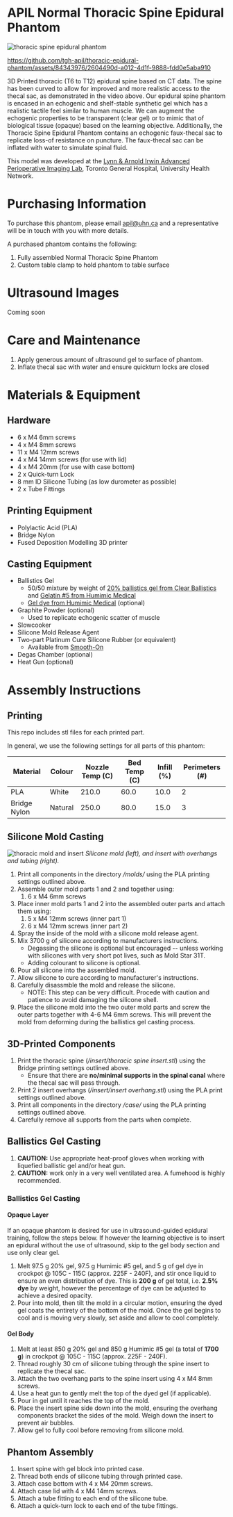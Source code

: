 # APIL Normal Thoracic Spine Epidural Phantom

![thoracic spine epidural phantom](https://github.com/tgh-apil/thoracic-epidural-phantom/assets/84343976/28f1e0e3-7c0a-469f-a6b7-1dc5fc3b269d)

https://github.com/tgh-apil/thoracic-epidural-phantom/assets/84343976/2604490d-a012-4d1f-9888-fdd0e5aba910

3D Printed thoracic (T6 to T12) epidural spine based on CT data. The spine has been curved to allow for improved and more realistic access to the thecal sac, as demonstrated in the video above. Our epidural spine phantom is encased in an echogenic and shelf-stable synthetic gel which has a realistic tactile feel similar to human muscle. We can augment the echogenic properties to be transparent (clear gel) or to mimic that of biological tissue (opaque) based on the learning objective. Additionally, the Thoracic Spine Epidural Phantom contains an echogenic faux-thecal sac to replicate loss-of resistance on puncture. The faux-thecal sac can be inflated with water to simulate spinal fluid.

This model was developed at the [Lynn & Arnold Irwin Advanced Perioperative Imaging Lab](https://apil.ca/), Toronto General Hospital, University Health Network.

# Purchasing Information

To purchase this phantom, please email apil@uhn.ca and a representative will be in touch with you with more details.

A purchased phantom contains the following:
1. Fully assembled Normal Thoracic Spine Phantom
2. Custom table clamp to hold phantom to table surface

# Ultrasound Images

Coming soon

# Care and Maintenance

1. Apply generous amount of ultrasound gel to surface of phantom.
2. Inflate thecal sac with water and ensure quickturn locks are closed

# Materials & Equipment
## Hardware

* 6 x M4 6mm screws
* 4 x M4 8mm screws
* 11 x M4 12mm screws
* 4 x M4 14mm screws (for use with lid)
* 4 x M4 20mm (for use with case bottom)
* 2 x Quick-turn Lock
* 8 mm ID Silicone Tubing (as low durometer as possible)
* 2 x Tube Fittings

## Printing Equipment

* Polylactic Acid (PLA)
* Bridge Nylon
* Fused Deposition Modelling 3D printer

## Casting Equipment

* Ballistics Gel
  * 50/50 mixture by weight of [20% ballistics gel from Clear Ballistics](https://www.clearballistics.com/shop/20-ballistic-gelatin-nato-block-16x6x6/) and [Gelatin #5 from Humimic Medical](https://humimic.com/product/gelatin-5-medical-gel-by-the-pound/)
  * [Gel dye from Humimic Medical](https://humimic.com/product-category/dye/) (optional)
* Graphite Powder (optional)
  * Used to replicate echogenic scatter of muscle
* Slowcooker
* Silicone Mold Release Agent
* Two-part Platinum Cure Silicone Rubber (or equivalent)
  * Available from [Smooth-On](https://www.smooth-on.com/products/mold-star-trade-31t/)
* Degas Chamber (optional)
* Heat Gun (optional)

# Assembly Instructions

## Printing

This repo includes stl files for each printed part.

In general, we use the following settings for all parts of this phantom:

|Material      |	Colour  |	Nozzle Temp (C) |	Bed Temp (C) |	Infill (%) |	Perimeters (#) |
| ------------ | ------- | --------------- | ------------ | ---------- | -------------- |
| PLA          |	White   |	210.0           |	60.0         |	10.0       |	2              |
| Bridge Nylon |	Natural |	250.0           |	80.0         |	15.0       |	3              |

## Silicone Mold Casting

![thoracic mold and insert](https://github.com/tgh-apil/thoracic-epidural-phantom/assets/84343976/61d41c00-9936-4f40-8599-097d292e11f2)
*Silicone mold (left), and insert with overhangs and tubing (right).*

1. Print all components in the directory */molds/* using the PLA printing settings outlined above.
2. Assemble outer mold parts 1 and 2 and together using:
   1. 6 x M4 6mm screws
3. Place inner mold parts 1 and 2 into the assembled outer parts and attach them using:
   1. 5 x M4 12mm screws (inner part 1)
   2. 6 x M4 12mm screws (inner part 2)
4. Spray the inside of the mold with a silicone mold release agent.
5. Mix 3700 g of silicone according to manufacturers instructions.
    - Degassing the silicone is optional but encouraged -- unless working with silicones with very short pot lives, such as Mold Star 31T.
    - Adding colourant to silicone is optional.
6. Pour all silicone into the assembled mold.
7. Allow silicone to cure according to manufacturer's instructions.
8. Carefully disassmble the mold and release the silicone.
    - NOTE: This step can be very difficult. Procede with caution and patience to avoid damaging the silicone shell.
9. Place the silicone mold into the two outer mold parts and screw the outer parts together with 4-6 M4 6mm screws. This will prevent the mold from deforming during the ballistics gel casting process.

## 3D-Printed Components

1. Print the thoracic spine (*/insert/thoracic spine insert.stl*) using the Bridge printing settings outlined above.
    - Ensure that there are **no/minimal supports in the spinal canal** where the thecal sac will pass through.
2. Print 2 insert overhangs (*/insert/insert overhang.stl*) using the PLA print settings outlined above.
3. Print all components in the directory */case/* using the PLA printing settings outlined above.
4. Carefully remove all supports from the parts when complete.

## Ballistics Gel Casting

1. **CAUTION:** Use appropriate heat-proof gloves when working with liquefied ballistic gel and/or heat gun.
2. **CAUTION:** work only in a very well ventilated area. A fumehood is highly recommended.

### Ballistics Gel Casting

#### Opaque Layer
If an opaque phantom is desired for use in ultrasound-guided epidural training, follow the steps below. If however the learning objective is to insert an epidural without the use of ultrasound, skip to the gel body section and use only clear gel.

1. Melt 97.5 g 20% gel, 97.5 g Humimic #5 gel, and 5 g of gel dye in crockpot @ 105C - 115C (approx. 225F - 240F), and stir once liquid to ensure an even distribution of dye. This is **200 g** of gel total, i.e. **2.5% dye** by weight, however the percentage of dye can be adjusted to achieve a desired opacity.
2. Pour into mold, then tilt the mold in a circular motion, ensuring the dyed gel coats the entirety of the bottom of the mold. Once the gel begins to cool and is moving very slowly, set aside and allow to cool completely.

#### Gel Body

1. Melt at least 850 g 20% gel and 850 g Humimic #5 gel (a total of **1700 g**) in crockpot @ 105C - 115C (approx. 225F - 240F).
2. Thread roughly 30 cm of silicone tubing through the spine insert to replicate the thecal sac.
3. Attach the two overhang parts to the spine insert using 4 x M4 8mm screws. 
4. Use a heat gun to gently melt the top of the dyed gel (if applicable).
5. Pour in gel until it reaches the top of the mold.
6. Place the insert spine side down into the mold, ensuring the overhang components bracket the sides of the mold. Weigh down the insert to prevent air bubbles.
7. Allow gel to fully cool before removing from silicone mold.

## Phantom Assembly

1. Insert spine with gel block into printed case.
2. Thread both ends of silicone tubing through printed case.
3. Attach case bottom with 4 x M4 20mm screws.
4. Attach case lid with 4 x M4 14mm screws.
5. Attach a tube fitting to each end of the silicone tube.
6. Attach a quick-turn lock to each end of the tube fittings.
